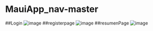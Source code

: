 # MauiApp_nav-master
##Login
![image](https://github.com/user-attachments/assets/0a4f9e32-d728-497f-a81f-2054d8d1a10f)
##registerpage
![image](https://github.com/user-attachments/assets/00503673-36d1-4df1-a76d-21d7d8712c1e)
##resumenPage
![image](https://github.com/user-attachments/assets/d2676a76-55df-4e3a-89bc-92d3fb5d2627)
